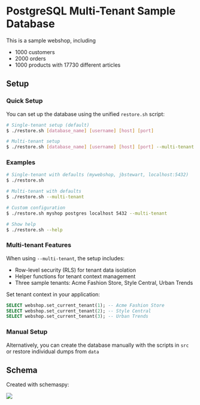 # PostgreSQL Multi-Tenant Sample Database

This is a sample webshop, including 

* 1000 customers
* 2000 orders
* 1000 products with 17730 different articles

## Setup

### Quick Setup

You can set up the database using the unified `restore.sh` script:

```bash
# Single-tenant setup (default)
$ ./restore.sh [database_name] [username] [host] [port]

# Multi-tenant setup
$ ./restore.sh [database_name] [username] [host] [port] --multi-tenant --create-mcp-user
```

### Examples

```bash
# Single-tenant with defaults (mywebshop, jbstewart, localhost:5432)
$ ./restore.sh

# Multi-tenant with defaults
$ ./restore.sh --multi-tenant

# Custom configuration
$ ./restore.sh myshop postgres localhost 5432 --multi-tenant

# Show help
$ ./restore.sh --help
```

### Multi-tenant Features

When using `--multi-tenant`, the setup includes:
- Row-level security (RLS) for tenant data isolation
- Helper functions for tenant context management
- Three sample tenants: Acme Fashion Store, Style Central, Urban Trends

Set tenant context in your application:
```sql
SELECT webshop.set_current_tenant(1); -- Acme Fashion Store
SELECT webshop.set_current_tenant(2); -- Style Central  
SELECT webshop.set_current_tenant(3); -- Urban Trends
```

### Manual Setup

Alternatively, you can create the database manually with the scripts in `src` or restore individual dumps from `data`

## Schema

Created with schemaspy:

![](schema/diagrams/summary/relationships.real.large.png)